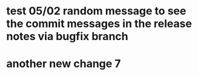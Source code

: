 # test 05/02 random message to see the commit messages in the release notes via bugfix branch


# another new change 7
